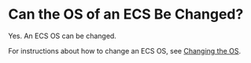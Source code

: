 # Can the OS of an ECS Be Changed?<a name="EN-US_TOPIC_0018078522"></a>

Yes. An ECS OS can be changed.

For instructions about how to change an ECS OS, see  [Changing the OS](changing-the-os.md).


